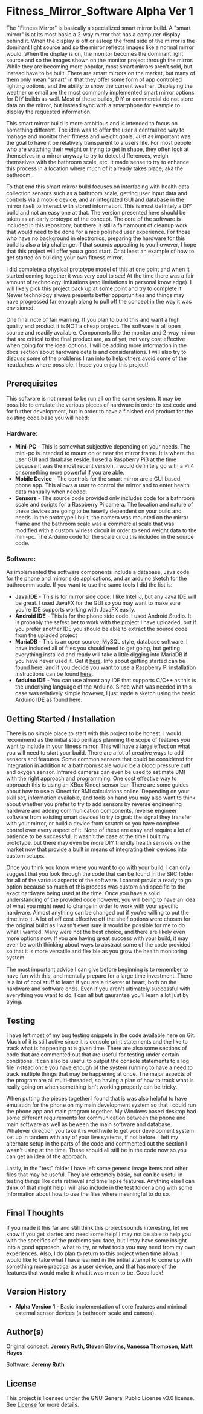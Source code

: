 # Fitness_Mirror_Software Alpha Ver 1

The "Fitness Mirror" is basically a specialized smart mirror build. A "smart mirror" is at its most basic a 2-way mirror that has a computer display behind it. When the display is off or asleep the front side of the mirror is the dominant light source and so the mirror reflects images like a normal mirror would. When the display is on, the monitor becomes the dominant light source and so the images shown on the monitor project through the mirror. While they are becoming more popular, most smart mirrors aren't sold, but instead have to be built. There are smart mirrors on the market, but many of them only mean "smart" in that they offer some form of app controlled lighting options, and the ability to show the current weather. Displaying the weather or email are the most commonly implemented smart mirror options for DIY builds as well. Most of these builds, DIY or commercial do not store data on the mirror, but instead sync with a smartphone for example to display the requested information.

This smart mirror build is more ambitious and is intended to focus on something different. The idea was to offer the user a centralized way to manage and monitor their fitness and weight goals. Just as important was the goal to have it be relatively transparent to a users life. For most people who are watching their weight or trying to get in shape, they often look at themselves in a mirror anyway to try to detect differences, weigh themselves with the bathroom scale, etc. It made sense to try to enhance this process in a location where much of it already takes place, aka the bathroom. 

To that end this smart mirror build focuses on interfacing with health data collection sensors such as a bathroom scale, getting user input data and controls via a mobile device, and an integrated GUI and database in the mirror itself to interact with stored information. This is most defintely a DIY build and not an easy one at that. The version presented here should be taken as an early protoype of the concept. The core of the software is included in this repository, but there is still a fair amount of cleanup work that would need to be done for a nice polished user experience. For those who have no background in electronics, preparing the hardware for this build is also a big challenge. If that sounds appealing to you however, I hope that this project will offer you a good start. Or at least an example of how to get started on building your own fitness mirror.

I did complete a physical prototype model of this at one point and when it started coming together it was very cool to see! At the time there was a fair amount of technology limitations (and limitations in personal knowledge). I will likely pick this project back up at some point and try to complete it. Newer technology always presents better opportunities and things may have progressed far enough along to pull off the concept in the way it was envisioned.

One final note of fair warning. If you plan to build this and want a high quality end product it is NOT a cheap project. The software is all open source and readily available. Components like the monitor and 2-way mirror that are critical to the final product are, as of yet, not very cost effective when going for the ideal options. I will be adding more information in the docs section about hardware details and considerations. I will also try to discuss some of the problems I ran into to help others avoid some of the headaches where possible. I hope you enjoy this project!

## Prerequisites 

This software is not meant to be run all on the same system. It may be possible to emulate the various pieces of hardware in order to test code and for further development, but in order to have a finished end product for the existing code base you will need:

### Hardware:
* **Mini-PC** - This is somewhat subjective depending on your needs. The mini-pc is intended to mount on or near the mirror frame. It is where the user GUI and database reside. I used a Raspberry Pi3 at the time because it was the most recent version. I would definitely go with a Pi 4 or something more powerful if you are able.
* **Mobile Device** - The controls for the smart mirror are a GUI based phone app. This allows a user to control the mirror and to enter health data manually when needed.
* **Sensors** - The source code provided only includes code for a bathroom scale and scripts for a Raspberry Pi camera. The location and nature of these devices are going to be heavily dependent on your build and needs. In the prototype I built, the camera was mounted on the mirror frame and the bathroom scale was a commercial scale that was modified with a custom wirless circuit in order to send weight data to the mini-pc. The Arduino code for the scale circuit is included in the source code.

### Software:
As implemented the software components include a database, Java code for the phone and mirror side applications, and an arduino sketch for the bathroomm scale. If you want to use the same tools I did the list is:
* **Java IDE** - This is for mirror side code. I like IntelliJ, but any Java IDE will be great. I used JavaFX for the GUI so you may want to make sure you're IDE supports working with JavaFX easily.
* **Android IDE** - This is for the phone side code. I used Android Studio. It is probably the safest bet to work with the project I have uploaded, but if you prefer another IDE you should be able to extract the source code from the upladed project
* **MariaDB** - This is an open source, MySQL style, database software. I have included all of files you should need to get going, but getting everything installed and ready will take a little digging into MariaDB if you have never used it. Get it [here](https://mariadb.org/download/). Info about getting started can be found [here](https://mariadb.com/get-started-with-mariadb/), and if you decide you want to use a Raspberry Pi installation instructions can be found [here](https://r00t4bl3.com/post/how-to-install-mysql-mariadb-server-on-raspberry-pi).
* **Arduino IDE** - You can use almost any IDE that supports C/C++ as this is the underlying language of the Arduino. Since what was needed in this case was relatively simple however, I just made a sketch using the basic Arduino IDE as found [here](https://www.arduino.cc/en/main/software).

## Getting Started / Installation

There is no simple place to start with this project to be honest. I would recommend as the initial step perhaps planning the scope of features you want to include in your fitness mirror. This will have a large effect on what you will need to start your build. There are a lot of creative ways to add sensors and features. Some common sensors that could be considered for integration in addition to a bathroom scale would be a blood pressure cuff and oxygen sensor. Infrared cameras can even be used to estimate BMI with the right approach and programming. One cost effective way to approach this is using an XBox Kinect sensor bar. There are some guides about how to use a Kinect for BMI calculations online. Depending on your skill set, information available, and tools on hand you may also want to think about whether you prefer to try to add sensors by reverse engineering hardware and adding communication components, reverse engineer software from existing smart devices to try to grab the signal they transfer with your mirror, or build a device from scratch so you have complete control over every aspect of it. None of these are easy and require a lot of patience to be successful. It wasn't the case at the time I built my prototype, but there may even be more DIY friendly health sensors on the market now that provide a built in means of integrating their devices into custom setups.

Once you think you know where you want to go with your build, I can only suggest that you look through the code that can be found in the SRC folder for all of the various aspects of the software. I cannot provid a ready to go option because so much of this process was custom and specific to the exact hardware being used at the time. Once you have a solid understanding of the provided code however, you will being to have an idea of what you might need to change in order to work with your specific hardware. Almost anything can be changed out if you're willing to put the time into it. A lot of off cost effective off the shelf options were chosen for the original build as I wasn't even sure it would be possible for me to do what I wanted. Many were not the best choice, and there are likely even more options now. If you are having great success with your build, it may even be worth thinking about ways to abstract some of the code provided so that it is more versatile and flexible as you grow the health monitoring system.

The most important advice I can give before beginning is to remember to have fun with this, and mentally prepare for a large time investment. There is a lot of cool stuff to learn if you are a tinkerer at heart, both on the hardware and software ends. Even if you aren't ultimately successful with everything you want to do, I can all but gaurantee you'll learn a lot just by trying.

## Testing

I have left most of my bug testing snippets in the code available here on Git. Much of it is still active since it is console print statements and the like to track what is happening at a given time. There are also some sections of code that are commented out that are useful for testing under certain conditions. It can also be useful to output the console statements to a log file instead once you have enough of the system running to have a need to track multiple things that may be happening at once. The major aspects of the program are all multi-threaded, so having a plan of how to track what is really going on when something isn't working properly can be tricky.

When putting the pieces together I found that is was also helpful to have emulation for the phone on my main development system so that I could run the phone app and main program together. My Windows based desktop had some different requirements for communication between the phone and main software as well as beween the main software and database. Whatever direction you take it is worthwile to get your development system set up in tandem with any of your live systems, if not before. I left my alternate setup in the parts of the code and commented out the section I wasn't using at the time. These should all still be in the code now so you can get an idea of the approach.

Lastly, in the "test" folder I have left some generic image items and other files that may be useful. They are extremely basic, but can be useful in testing things like data retrieval and time lapse features. Anything else I can think of that might help I will also include in the test folder along with some information about how to use the files where meaningful to do so.

## Final Thoughts

If you made it this far and still think this project sounds interesting, let me know if you get started and need some help! I may not be able to help you with the specifics of the problems you face, but I may have some insight into a good approach, what to try, or what tools you may need from my own experiences. Also, I do plan to return to this project when time allows. I would like to take what I have learned in the initial attempt to come up with something more practical as a user device, and that has more of the features that would make it what it was mean to be. Good luck!

## Version History

* **Alpha Version 1** - Basic implementation of core features and minimal external sensor devices (a bathroom scale and camera).

## Author(s)

Original concept: 
**Jeremy Ruth, Steven Blevins, Vanessa Thompson, Matt Hayes**

Software: 
**Jeremy Ruth**

## License

This project is licensed under the GNU General Public License v3.0 license. See [License](https://github.com/Jeremy-Ruth/Fitness_Mirror_Software/blob/master/LICENSE) for more details.
